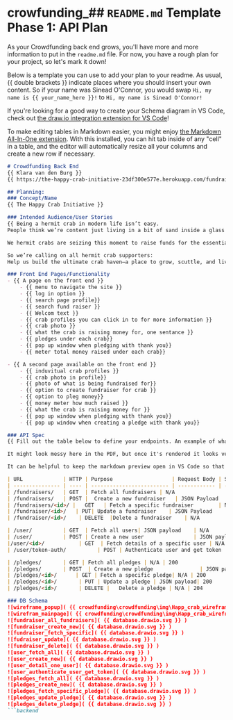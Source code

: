 # crowfunding_## `README.md` Template Phase 1: API Plan

As your Crowdfunding back end grows, you'll have more and more information to put in the `readme.md` file. For now, you have a rough plan for your project, so let's mark it down!

Below is a template you can use to add your plan to your readme. As usual, {{ double brackets }} indicate places where you should insert your own content. So if your name was Sinead O'Connor, you would swap `Hi, my name is {{ your_name_here }}!` to `Hi, my name is Sinead O'Connor!`

If you're looking for a good way to create your Schema diagram in VS Code, check out [the draw.io integration extension for VS Code](https://marketplace.visualstudio.com/items?itemName=hediet.vscode-drawio)!

To make editing tables in Markdown easier, you might enjoy [the Markdown All-In-One extension](https://marketplace.visualstudio.com/items?itemName=yzhang.markdown-all-in-one). With this installed, you can hit tab inside of any "cell" in a table, and the editor will automatically resize all your columns and create a new row if necessary.

```markdown
# Crowdfunding Back End
{{ Klara van den Burg }}
{{ https://the-happy-crab-initiative-23df300e577e.herokuapp.com/fundraisers/}}

## Planning:
### Concept/Name
{{ The Happy Crab Initiative }}

### Intended Audience/User Stories
{{ Being a hermit crab in modern life isn’t easy.
People think we’re content just living in a bit of sand inside a glass tank—but we dream bigger!

We hermit crabs are seizing this moment to raise funds for the essential supplies we need to thrive. From cozy shells to nutritious snacks, every little bit helps us live our best crabby lives.

So we’re calling on all hermit crab supporters:
Help us build the ultimate crab haven—a place to grow, scuttle, and live happily ever after. }}

### Front End Pages/Functionality
- {{ A page on the front end }}
    - {{ menu to navigate the site }}
    - {{ log in option }}
    - {{ search page profile}}
    - {{ search fund raiser }}
    - {{ Welcom text }}
    - {{ crab profiles you can click in to for more information }}
    - {{ crab photo }}
    - {{ what the crab is raising money for, one sentance }}
    - {{ pledges under each crab}}
    - {{ pop up window when pledging with thank you}}
    - {{ meter total money raised under each crab}}

- {{ A second page available on the front end }}
    - {{ induvitual crab profiles }}
    - {{ crab photo in profile}}
    - {{ photo of what is being fundraised for}}
    - {{ option to create fundraiser for crab }}
    - {{ option to pleg money}}
    - {{ money meter how much raised }}
    - {{ what the crab is raising money for }}
    - {{ pop up window when pledging with thank you}}
    - {{ pop up window when creating a pledge with thank you}}

### API Spec
{{ Fill out the table below to define your endpoints. An example of what this might look like is shown at the bottom of the page. 

It might look messy here in the PDF, but once it's rendered it looks very neat! 

It can be helpful to keep the markdown preview open in VS Code so that you can see what you're typing more easily. }}

| URL             | HTTP | Purpose                   | Request Body | Success Response Code | Authentication/Authorisation |
| --------------- | ---- | ------------------------- | ------------ | --------------------- | ---------------------------- |
| /fundraisers/   | GET  | Fetch all fundraisers | N/A                    | 200             | Required (Token)                        |
| /fundraisers/   | POST | 	Create a new fundraiser   | JSON Payload      | 201             | Required (Token)           |
| /fundraisers/<id>/ |   GET   | Fetch a specific fundraiser        | N/A|  200             | Required (Token)                            |
| /fundraiser/<id>/   | PUT| Update a fundraiser    | JSON Payload        | 200              | Required (owner only)                           |
| /fundraiser/<id>/    | DELETE  |Delete a fundraiser    | N/A          | 204                | Required (owner only)                       |

| /user/          | GET  | Fetch all users| JSON payload    | N/A           | 200         | Any logged in user
| /user/          | POST | Create a new user                | JSON payload  | 201         |         None                     |
|/user/<id>/           | GET  | Fetch details of a specific user | N/A           | 200         |      Required (Token)       |
| /user/token-auth/          | POST | Authenticate user and get token  | JSON payload  | 200         |      None                      |

| /pledges/       | GET | Fetch all pledges | N/A | 200                  | Required (Token)           |
| /pledges/       | POST  | Create a new pledge               | JSON payload          | 201                   | Required (Token)                            |
| /pledges/<id>/      | GET | Fetch a specific pledge| N/A | 200                   | Required (Token)          |
| /pledges/<id>/       | PUT | Update a pledge | JSON payload| 200                   | Required (supporter only)         |
| /pledges/<id>/       | DELETE | 	Delete a pledge | N/A | 204                   | Required (supporter only)           |

### DB Schema
![wireframe_popup]( {{ crowdfunding\crowdfunding\img\Happ_crab_wireframe_popup.png }} )
![wirefram_mainpage]( {{ crowdfunding\crowdfunding\img\Happ_crab_wireframe.png }} )
![fundraiser_all_fundraisers]( {{ database.drawio.svg }} )
![fundraiser_create_new]( {{ database.drawio.svg }} )
![fundraiser_fetch_specific]( {{ database.drawio.svg }} )
![fudraiser_update]( {{ database.drawio.svg }} )
![fundraiser_delete]( {{ database.drawio.svg }} )
![user_fetch_all]( {{ database.drawio.svg }} )
![user_create_new]( {{ database.drawio.svg }} )
![user_detail_one_user]( {{ database.drawio.svg }} )
![user_authenticate_user_get_token]( {{ database.drawio.svg }} )
![pledges_fetch_all]( {{ database.drawio.svg }} )
![pledges_create_new]( {{ database.drawio.svg }} )
![pledges_fetch_specific_pledge]( {{ database.drawio.svg }} )
![pledges_update_pledge]( {{ database.drawio.svg }} )
![pledges_delete_pledge]( {{ database.drawio.svg }} )
```backend